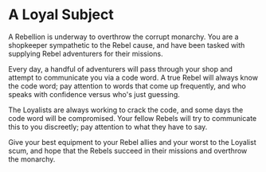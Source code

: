 # A Loyal Subject

 A Rebellion is underway to overthrow the corrupt monarchy. You are a shopkeeper sympathetic to the Rebel cause, and have been tasked with supplying Rebel adventurers for their missions.

Every day, a handful of adventurers will pass through your shop and attempt to communicate you via a code word. A true Rebel will always know the code word; pay attention to words that come up frequently, and who speaks with confidence versus who's just guessing.

The Loyalists are always working to crack the code, and some days the code word will be compromised. Your fellow Rebels will try to communicate this to you discreetly; pay attention to what they have to say.

Give your best equipment to your Rebel allies and your worst to the Loyalist scum, and hope that the Rebels succeed in their missions and overthrow the monarchy.
